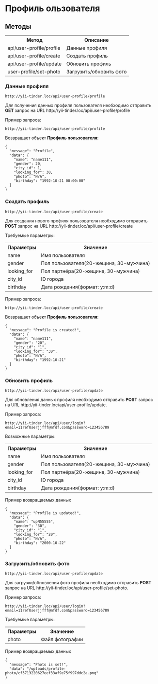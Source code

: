 # Профиль ользователя

## Методы

<table>
    <tr>
        <th>
            Метод
        </th>
        <th>
            Описание
        </th>
    </tr>
    <tr>
        <td>
            api/user-profile/profile
        </td>
        <td>
            Данные профиля
        </td>
    </tr>
    <tr>
        <td>
            api/user-profile/create
        </td>
        <td>
            Создать профиль
        </td>
    </tr>
    <tr>
        <td>
            api/user-profile/update
        </td>
        <td>
            Обновить профиль
        </td>
    </tr>
    <tr>
        <td>
            user-profile/set-photo
        </td>
        <td>
            Загрузить/обновить фото
        </td>
    </tr>
</table>

### Данные профиля

`http://yii-tinder.loc/api/user-profile/profile`
<p>
    Для получения данных профиля пользователя необходимо отправить <b>GET</b> запрос на URL http://yii-tinder.loc/api/user-profile/profile
</p>

<p>
    Пример запроса:
</p>

`http://yii-tinder.loc/api/user-profile/profile`

<p>
    Возвращает объект <b>Профиль пользователя</b>:
</p>

```json5
{
  "message": "Profile",
  "data": {
    "name": "name111",
    "gender": 20,
    "city_id": 1,
    "looking_for": 30,
    "photo": "N/A",
    "birthday": "1992-10-21 00:00:00"
  }
}
```

### Создать профиль

`http://yii-tinder.loc/api/user-profile/create`
<p>
    Для создания нового профиля пользователя необходимо отправить <b>POST</b> запрос на URL http://yii-tinder.loc/api/user-profile/create
</p>
<p>
    Требуемые параметры:
</p>
<table>
    <tr>
        <th>
            Параметры
        </th>
        <th>
            Значение
        </th>
    </tr>
    <tr>
        <td>
            name
        </td>
        <td>
            Имя пользователя
        </td>
    </tr>
    <tr>
        <td>
            gender
        </td>
        <td>
            Пол пользователя(20-жещина, 30-мужчина)  
        </td>
    </tr>
    <tr>
        <td>
            looking_for
        </td>
        <td>
            Пол партнёра(20-жещина, 30-мужчина)   
        </td>
    </tr>
    <tr>
        <td>
            city_id
        </td>
        <td>
            ID города 
        </td>
    </tr>
    <tr>
        <td>
            birthday
        </td>
        <td>
            Дата рождения(формат: y:m:d) 
        </td>
    </tr>
</table>
<p>
    Пример запроса:
</p>

`http://yii-tinder.loc/api/user-profile/create`

<p>
    Возвращает объект <b>Профиль пользователя</b>:
</p>

```json5
{
  "message": "Profile is created!",
  "data": {
    "name": "name111",
    "gender": "20",
    "city_id": "1",
    "looking_for": "30",
    "photo": "N/A",
    "birthday": "1992-10-21"
  }
}
```

### Обновить профиль

`http://yii-tinder.loc/api/user-profile/update`

<p>
    Для обновления данных профиля необходимо отправить <b>POST</b> запрос
    на URL http://yii-tinder.loc/api/user-profile/update.
</p>
<p> 
    Пример запроса:
</p>

`http://yii-tinder.loc/api/user/login?email=11refUserjjfff@mfdf.com&password=123456789`

<p>
    Возможные параметры:
</p>
<table>
    <tr>
        <th>
            Параметры
        </th>
        <th>
            Значение
        </th>
    </tr>
    <tr>
        <td>
            name
        </td>
        <td>
            Имя пользователя
        </td>
    </tr>
    <tr>
        <td>
            gender
        </td>
        <td>
            Пол пользователя(20-жещина, 30-мужчина)  
        </td>
    </tr>
    <tr>
        <td>
            looking_for
        </td>
        <td>
            Пол партнёра(20-жещина, 30-мужчина)   
        </td>
    </tr>
    <tr>
        <td>
            city_id
        </td>
        <td>
            ID города 
        </td>
    </tr>
    <tr>
        <td>
            birthday
        </td>
        <td>
            Дата рождения(формат: y:m:d) 
        </td>
    </tr>
</table>

<p>
    Пример возвращаемых данных
</p>

```json5
{
  "message": "Profile is updated!",
  "data": {
    "name": "upN55555",
    "gender": "30",
    "city_id": "1",
    "looking_for": "20",
    "photo": "N/A",
    "birthday": "2000-10-22"
  }
}
```

### Загрузить/обновить фото

`http://yii-tinder.loc/api/user-profile/update`

<p>
    Для загрузки/обновления фото профиля необходимо отправить <b>POST</b> запрос
    на URL http://yii-tinder.loc/api/user-profile/set-photo.
</p>
<p> 
    Пример запроса:
</p>

`http://yii-tinder.loc/api/user/login?email=11refUserjjfff@mfdf.com&password=123456789`

<p>
    Требуемые параметры:
</p>
<table>
    <tr>
        <th>
            Параметры
        </th>
        <th>
            Значение
        </th>
    </tr>
    <tr>
        <td>
            photo
        </td>
        <td>
            Файл фотографии
        </td>
    </tr>
</table>

<p>
    Пример возвращаемых данных
</p>

```json5
{
  "message": "Photo is set!",
  "data": "/uploads/profile-photo/cf3713220627eef33af9e75f997ddc2a.png"
}
```